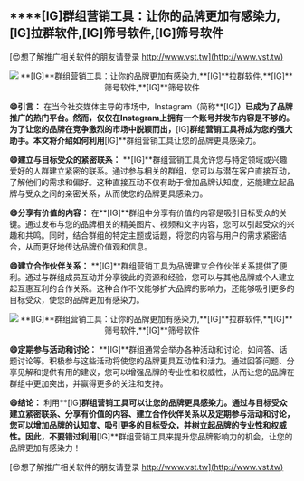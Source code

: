 ## ****[IG]**群组营销工具：让你的品牌更加有感染力,**[IG]**拉群软件,**[IG]**筛号软件,**[IG]**筛号软件**

[😍想了解推广相关软件的朋友请登录 http://www.vst.tw](http://www.vst.tw)

 <center><img src="https://vst.tw/MP4/tuiguang/png/4.png" alt="**[IG]**群组营销工具：让你的品牌更加有感染力,**[IG]**拉群软件,**[IG]**筛号软件,**[IG]**筛号软件"></center>

**😄引言：**
在当今社交媒体主导的市场中，Instagram（简称**[IG]**）已成为了品牌推广的热门平台。然而，仅仅在Instagram上拥有一个账号并发布内容是不够的。为了让您的品牌在竞争激烈的市场中脱颖而出，**[IG]**群组营销工具将成为您的强大助手。本文将介绍如何利用**[IG]**群组营销工具让您的品牌更具感染力。

**😄建立与目标受众的紧密联系：**
**[IG]**群组营销工具允许您与特定领域或兴趣爱好的人群建立紧密的联系。通过参与相关的群组，您可以与潜在客户直接互动，了解他们的需求和偏好。这种直接互动不仅有助于增加品牌认知度，还能建立起品牌与受众之间的亲密关系，从而使您的品牌更具感染力。

**😄分享有价值的内容：**
在**[IG]**群组中分享有价值的内容是吸引目标受众的关键。通过发布与您的品牌相关的精美图片、视频和文字内容，您可以引起受众的兴趣和共鸣。同时，结合群组的特定主题或话题，将您的内容与用户的需求紧密结合，从而更好地传达品牌价值观和信息。

**😄建立合作伙伴关系：**
**[IG]**群组营销工具为品牌建立合作伙伴关系提供了便利。通过与群组成员互动并分享彼此的资源和经验，您可以与其他品牌或个人建立起互惠互利的合作关系。这种合作不仅能够扩大品牌的影响力，还能够吸引更多的目标受众，使您的品牌更加有感染力。

 <center><img src="https://vst.tw/MP4/tuiguang/png/1.png" alt="**[IG]**群组营销工具：让你的品牌更加有感染力,**[IG]**拉群软件,**[IG]**筛号软件,**[IG]**筛号软件"></center>

**😄定期参与活动和讨论：**
**[IG]**群组通常会举办各种活动和讨论，如问答、话题讨论等。积极参与这些活动将使您的品牌更具互动性和活力。通过回答问题、分享见解和提供有用的建议，您可以增强品牌的专业性和权威性，从而让您的品牌在群组中更加突出，并赢得更多的关注和支持。

**😄结论：**
利用**[IG]**群组营销工具可以让您的品牌更具感染力。通过与目标受众建立紧密联系、分享有价值的内容、建立合作伙伴关系以及定期参与活动和讨论，您可以增加品牌的认知度、吸引更多的目标受众，并树立起品牌的专业性和权威性。因此，不要错过利用**[IG]**群组营销工具来提升您品牌影响力的机会，让您的品牌更加有感染力！

[😍想了解推广相关软件的朋友请登录 http://www.vst.tw](http://www.vst.tw)



